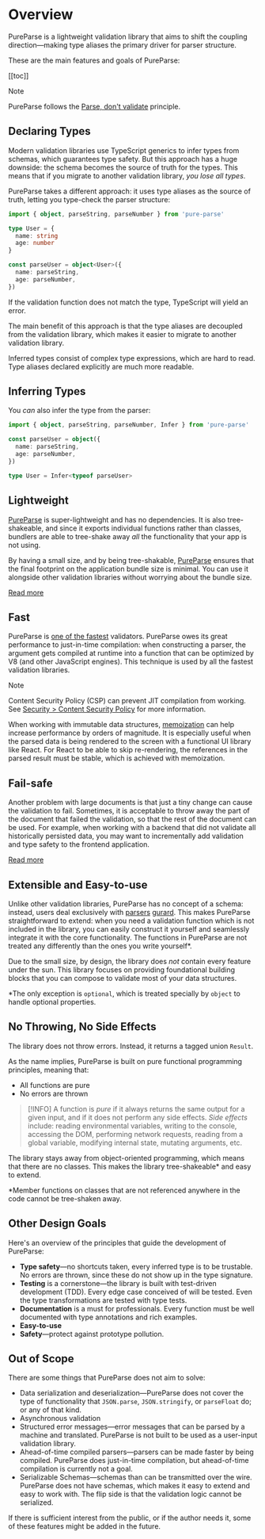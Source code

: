 # Overview

PureParse is a lightweight validation library that aims to shift the coupling direction—making type aliases the primary driver for parser structure.

These are the main features and goals of PureParse:

[[toc]]

> [!NOTE]
>
> PureParse follows the [Parse, don't validate](https://lexi-lambda.github.io/blog/2019/11/05/parse-don-t-validate/) principle.

## Declaring Types

Modern validation libraries use TypeScript generics to infer types from schemas, which guarantees type safety. But this approach has a huge downside: the schema becomes the source of truth for the types. This means that if you migrate to another validation library, _you lose all types_.

PureParse takes a different approach: it uses type aliases as the source of truth, letting you type-check the parser structure:

```ts
import { object, parseString, parseNumber } from 'pure-parse'

type User = {
  name: string
  age: number
}

const parseUser = object<User>({
  name: parseString,
  age: parseNumber,
})
```

If the validation function does not match the type, TypeScript will yield an error.

The main benefit of this approach is that the type aliases are decoupled from the validation library, which makes it easier to migrate to another validation library.

Inferred types consist of complex type expressions, which are hard to read. Type aliases declared explicitly are much more readable.

## Inferring Types

You _can_ also infer the type from the parser:

```ts
import { object, parseString, parseNumber, Infer } from 'pure-parse'

const parseUser = object({
  name: parseString,
  age: parseNumber,
})

type User = Infer<typeof parseUser>
```

## Lightweight

[PureParse](https://www.npmjs.com/package/pure-parse) is super-lightweight and has no dependencies. It is also tree-shakeable, and since it exports individual functions rather than classes, bundlers are able to tree-shake away _all_ the functionality that your app is not using.

By having a small size, and by being tree-shakable, [PureParse](https://www.npmjs.com/package/pure-parse) ensures that the final footprint on the application bundle size is minimal. You can use it alongside other validation libraries without worrying about the bundle size.

[Read more](comparison.md#size-comparison)

## Fast

PureParse is [one of the fastest](comparison.md#performance-benchmarks) validators. PureParse owes its great performance to just-in-time compilation: when constructing a parser, the argument gets compiled at runtime into a function that can be optimized by V8 (and other JavaScript engines). This technique is used by all the fastest validation libraries.

> [!NOTE]
> Content Security Policy (CSP) can prevent JIT compilation from working. See [Security > Content Security Policy](/guide/security.html#content-security-policy) for more information.

When working with immutable data structures, [memoization](memoization) can help increase performance by orders of magnitude. It is especially useful when the parsed data is being rendered to the screen with a functional UI library like React. For React to be able to skip re-rendering, the references in the parsed result must be stable, which is achieved with memoization.

## Fail-safe

Another problem with large documents is that just a tiny change can cause the validation to fail. Sometimes, it is acceptable to throw away the part of the document that failed the validation, so that the rest of the document can be used. For example, when working with a backend that did not validate all historically persisted data, you may want to incrementally add validation and type safety to the frontend application.

[Read more](failsafe-parsing.md)

## Extensible and Easy-to-use

Unlike other validation libraries, PureParse has no concept of a schema: instead, users deal exclusively with [parsers](parsers) [gurard](guards). This makes PureParse straightforward to extend: when you need a validation function which is not included in the library, you can easily construct it yourself and seamlessly integrate it with the core functionality. The functions in PureParse are not treated any differently than the ones you write yourself\*.

Due to the small size, by design, the library does _not_ contain every feature under the sun. This library focuses on providing foundational building blocks that you can compose to validate most of your data structures.

\*The only exception is `optional`, which is treated specially by `object` to handle optional properties.

## No Throwing, No Side Effects

The library does not throw errors. Instead, it returns a tagged union `Result`.

As the name implies, PureParse is built on pure functional programming principles, meaning that:

- All functions are pure
- No errors are thrown

> [!INFO]
> A function is _pure_ if it always returns the same output for a given input, and if it does not perform any side effects. _Side effects_ include: reading environmental variables, writing to the console, accessing the DOM, performing network requests, reading from a global variable, modifying internal state, mutating arguments, etc.

The library stays away from object-oriented programming, which means that there are no classes. This makes the library tree-shakeable\* and easy to extend.

\*Member functions on classes that are not referenced anywhere in the code cannot be tree-shaken away.

## Other Design Goals

Here's an overview of the principles that guide the development of PureParse:

- **Type safety**—no shortcuts taken, every inferred type is to be trustable. No errors are thrown, since these do not show up in the type signature.
- **Testing** is a cornerstone—the library is built with test-driven development (TDD). Every edge case conceived of will be tested. Even the type transformations are tested with type tests.
- **Documentation** is a must for professionals. Every function must be well documented with type annotations and rich examples.
- **Easy-to-use**
- **Safety**—protect against prototype pollution.

## Out of Scope

There are some things that PureParse does not aim to solve:

- Data serialization and deserialization—PureParse does not cover the type of functionality that `JSON.parse`, `JSON.stringify`, or `parseFloat` do; or any of that kind.
- Asynchronous validation
- Structured error messages—error messages that can be parsed by a machine and translated. PureParse is not built to be used as a user-input validation library.
- Ahead-of-time compiled parsers—parsers can be made faster by being compiled. PureParse does just-in-time compilation, but ahead-of-time compilation is currently not a goal.
- Serializable Schemas—schemas than can be transmitted over the wire. PureParse does not have schemas, which makes it easy to extend and easy to work with. The flip side is that the validation logic cannot be serialized.

If there is sufficient interest from the public, or if the author needs it, some of these features might be added in the future.
